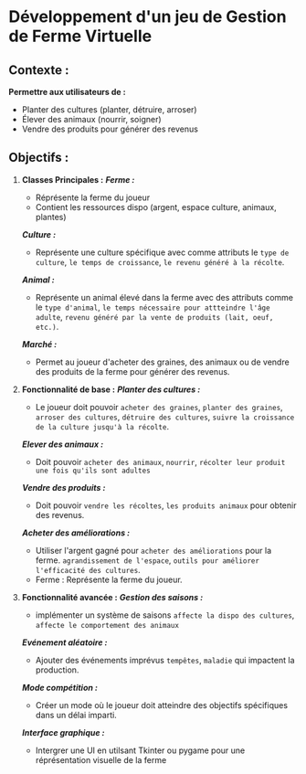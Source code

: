 # Développement d'un jeu de Gestion de Ferme Virtuelle

## Contexte :

**Permettre aux utilisateurs de :**

- Planter des cultures (planter, détruire, arroser)
- Élever des animaux (nourrir, soigner)
- Vendre des produits pour générer des revenus

## Objectifs :

1.  **Classes Principales :**
    **_Ferme :_**

    - Réprésente la ferme du joueur
    - Contient les ressources dispo (argent, espace culture, animaux, plantes)

    **_Culture :_**

    - Représente une culture spécifique avec comme attributs le `type de culture`, `le temps de croissance`, `le revenu généré à la récolte`.

    **_Animal :_**

    - Représente un animal élevé dans la ferme avec des attributs comme
      le `type d'animal`, `le temps nécessaire pour attteindre l'âge adulte`, `revenu généré par la vente de produits (lait, oeuf, etc.)`.

    **_Marché :_**

    - Permet au joueur d'acheter des graines, des animaux ou de vendre des produits de la ferme pour générer des revenus.

2.  **Fonctionnalité de base :**
    **_Planter des cultures :_**

    - Le joueur doit pouvoir `acheter des graines`, `planter des graines`, `arroser des cultures`, `détruire des cultures`, `suivre la croissance de la culture jusqu'à la récolte`.

    **_Elever des animaux :_**

    - Doit pouvoir `acheter des animaux`, `nourrir`, `récolter leur produit une fois qu'ils sont adultes`

    **_Vendre des produits :_**

    - Doit pouvoir `vendre les récoltes`, `les produits animaux` pour obtenir des revenus.

    **_Acheter des améliorations :_**

    - Utiliser l'argent gagné pour `acheter des améliorations` pour la ferme. `agrandissement de l'espace`, `outils pour améliorer l'efficacité des cultures`.
    - Ferme : Représente la ferme du joueur.

3.  **Fonctionnalité avancée :**
    **_Gestion des saisons :_**

    - implémenter un système de saisons `affecte la dispo des cultures`, `affecte le comportement des animaux`

    **_Evénement aléatoire :_**

    - Ajouter des événements imprévus `tempêtes`, `maladie` qui impactent la production.

    **_Mode compétition :_**

    - Créer un mode où le joueur doit atteindre des objectifs spécifiques dans un délai imparti.

    **_Interface graphique :_**

    - Intergrer une UI en utilsant Tkinter ou pygame pour une réprésentation visuelle de la ferme
